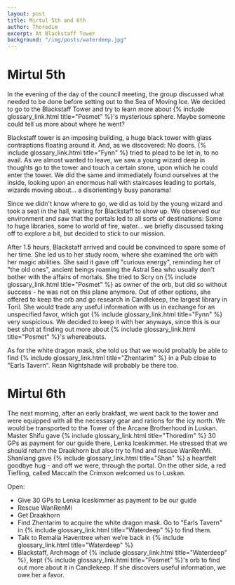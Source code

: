```yaml
---
layout: post
title: Mirtul 5th and 6th
author: Thoredim
excerpt: At Blackstaff Tower
background: "/img/posts/waterdeep.jpg"
---
```


# Mirtul 5th

In the evening of the day of the council meeting, the group discussed what
needed to be done before setting out to the Sea of Moving Ice. We decided to go
to the Blackstaff Tower and try to learn more about {% include glossary_link.html title="Posmet" %}'s mysterious sphere.
Maybe someone could tell us more about where he went?

Blackstaff tower is an imposing building, a huge black tower with glass
contraptions floating around it. And, as we discovered: No doors.  {% include glossary_link.html title="Fynn" %} tried to
plead to be let in, to no avail. As we almost wanted to leave, we saw a young
wizard deep in thoughts go to the tower and touch a certain stone, upon which he
could enter the tower. We did the same and immediately found ourselves at the
inside, looking upon an enormous hall with staircases leading to portals,
wizards moving about... a disorientingly busy panorama!

Since we didn't know where to go, we did as told by the young wizard and took a
seat in the hall, waiting for Blackstaff to show up. We observed our environment
and saw that the portals led to all sorts of destinations: Some to huge
libraries, some to world of fire, water... we briefly discussed taking off to
explore a bit, but decided to stick to our mission.

After 1.5 hours, Blackstaff arrived and could be convinced to spare some of her
time. She led us to her study room, where she examined the orb with her magic
abilities. She said it gave off "curious energy", reminding her of "the old
ones", ancient beings roaming the Astral Sea who usually don't bother with the
affairs of mortals. She tried to Scry on {% include glossary_link.html title="Posmet" %} as owner of the orb, but did so
without success - he was not on this plane anymore. Out of other options, she
offered to keep the orb and go research in Candlekeep, the largest library in
Toril. She would trade any useful information with us in exchange for an
unspecified favor, which got {% include glossary_link.html title="Fynn" %} very suspicious. We decided to keep it with
her anyways, since this is our best shot at finding out more about {% include glossary_link.html title="Posmet" %}'s
whereabouts.

As for the white dragon mask, she told us that we would probably be able to find
{% include glossary_link.html title="Zhentarim" %} in a Pub close to "Earls Tavern". Rean Nightshade will probably be
there too.

# Mirtul 6th

The next morning, after an early brakfast, we went back to the tower and were
equipped with all the necessary gear and rations for the icy north. We would be
transported to the Tower of the Arcane Brotherhood in Luskan. Master Shifu gave
{% include glossary_link.html title="Thoredim" %} 30 GPs as payment for our guide there, Lenka Iceskimmer. He stressed
that we should return the Draakhorn but also try to find and rescue WanRenMi.
Shanliang gave {% include glossary_link.html title="Shan" %} a heartfelt goodbye hug - and off we were, through the
portal. On the other side, a red Tiefling, called Maccath the Crimson welcomed
us to Luskan.

Open:

- Give 30 GPs to Lenka Iceskimmer as payment to be our guide
- Rescue WanRenMi
- Get Draakhorn
- Find Zhentarim to acquire the white dragon mask. Go to "Earls Tavern" in {% include glossary_link.html title="Waterdeep" %} to find them.
- Talk to Remalia Haventree when we’re back in {% include glossary_link.html title="Waterdeep" %}
- Blackstaff, Archmage of {% include glossary_link.html title="Waterdeep" %}, kept {% include glossary_link.html title="Posmet" %}'s orb to find out more about it in Candlekeep. If she discovers useful information, we owe her a favor.
